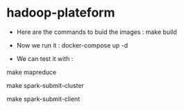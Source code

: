 # hadoop-plateform

* Here are the commands to buid the images : 
make build

* Now we run it :
docker-compose up -d

* We can test it with :

make mapreduce

make spark-submit-cluster

make spark-submit-client



